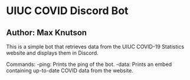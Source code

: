 # UIUC COVID Discord Bot
## Author: Max Knutson

This is a simple bot that retrieves data from the UIUC COVID-19 Statistics website and displays them in Discord.

Commands:
-ping: Prints the ping of the bot.
-data: Prints an embed containing up-to-date COVID data from the website.
